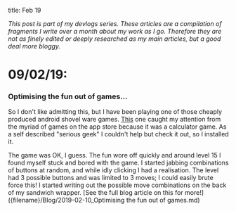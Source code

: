 title: Feb 19

_This post is part of my devlogs series. These articles are a compilation of fragments I write over a month about my work as I go. Therefore they are not as finely edited or deeply researched as my main articles, but a good deal more bloggy._

# 09/02/19:

### Optimising the fun out of games...
So I don't like admitting this, but I have been playing one of those cheaply produced android shovel ware games. [This](https://play.google.com/store/apps/details?id=com.sm.calculateme) one caught my attention from the myriad of games on the app store because it was a calculator game. As a self described "serious geek" I couldn't help but check it out, so I installed it.

The game was OK, I guess. The fun wore off quickly and around level 15 I found myself stuck and bored with the game. I started jabbing combinations of buttons at random, and while idly clicking I had a realisation. The level had 3 possible buttons and was limited to 3 moves; I could easily brute force this! I started writing out the possible move combinations on the back of my sandwich wrapper. [See the full blog article on this for more!]({filename}/Blog/2019-02-10_Optimising the fun out of games.md)
